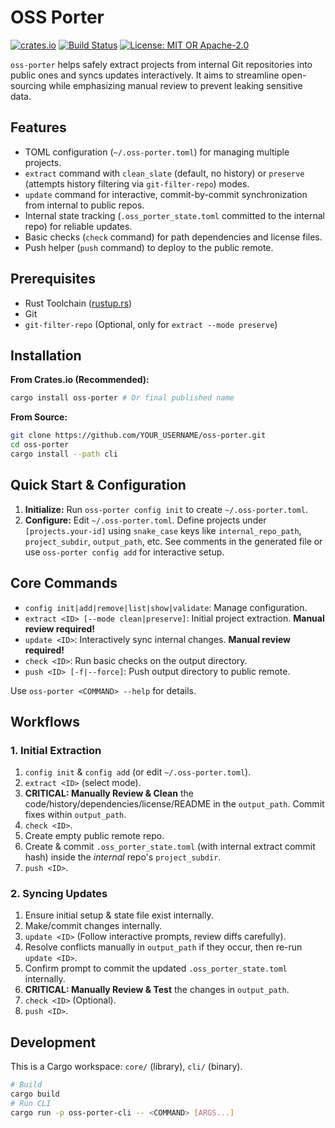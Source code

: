 # OSS Porter

[![crates.io](https://img.shields.io/crates/v/oss-porter.svg)](https://crates.io/crates/oss-porter) <!-- Placeholder: Update when published -->
[![Build Status](https://github.com/YOUR_USERNAME/oss-porter/actions/workflows/rust.yml/badge.svg)](https://github.com/YOUR_USERNAME/oss-porter/actions) <!-- Placeholder: Update CI badge URL -->
[![License: MIT OR Apache-2.0](https://img.shields.io/badge/License-MIT%20OR%20Apache--2.0-blue.svg)](https://opensource.org/licenses/MIT) <!-- Placeholder: Choose license -->

`oss-porter` helps safely extract projects from internal Git repositories into public ones and syncs updates interactively. It aims to streamline open-sourcing while emphasizing manual review to prevent leaking sensitive data.

## Features

*   TOML configuration (`~/.oss-porter.toml`) for managing multiple projects.
*   `extract` command with `clean_slate` (default, no history) or `preserve` (attempts history filtering via `git-filter-repo`) modes.
*   `update` command for interactive, commit-by-commit synchronization from internal to public repos.
*   Internal state tracking (`.oss_porter_state.toml` committed to the internal repo) for reliable updates.
*   Basic checks (`check` command) for path dependencies and license files.
*   Push helper (`push` command) to deploy to the public remote.

## Prerequisites

*   Rust Toolchain ([rustup.rs](https://rustup.rs/))
*   Git
*   `git-filter-repo` (Optional, only for `extract --mode preserve`)

## Installation

**From Crates.io (Recommended):**
```bash
cargo install oss-porter # Or final published name
```

**From Source:**
```bash
git clone https://github.com/YOUR_USERNAME/oss-porter.git
cd oss-porter
cargo install --path cli
```

## Quick Start & Configuration

1.  **Initialize:** Run `oss-porter config init` to create `~/.oss-porter.toml`.
2.  **Configure:** Edit `~/.oss-porter.toml`. Define projects under `[projects.your-id]` using `snake_case` keys like `internal_repo_path`, `project_subdir`, `output_path`, etc. See comments in the generated file or use `oss-porter config add` for interactive setup.

## Core Commands

*   `config init|add|remove|list|show|validate`: Manage configuration.
*   `extract <ID> [--mode clean|preserve]`: Initial project extraction. **Manual review required!**
*   `update <ID>`: Interactively sync internal changes. **Manual review required!**
*   `check <ID>`: Run basic checks on the output directory.
*   `push <ID> [-f|--force]`: Push output directory to public remote.

Use `oss-porter <COMMAND> --help` for details.

## Workflows

### 1. Initial Extraction

1.  `config init` & `config add` (or edit `~/.oss-porter.toml`).
2.  `extract <ID>` (select mode).
3.  **CRITICAL: Manually Review & Clean** the code/history/dependencies/license/README in the `output_path`. Commit fixes within `output_path`.
4.  `check <ID>`.
5.  Create empty public remote repo.
6.  Create & commit `.oss_porter_state.toml` (with internal extract commit hash) inside the *internal* repo's `project_subdir`.
7.  `push <ID>`.

### 2. Syncing Updates

1.  Ensure initial setup & state file exist internally.
2.  Make/commit changes internally.
3.  `update <ID>` (Follow interactive prompts, review diffs carefully).
4.  Resolve conflicts manually in `output_path` if they occur, then re-run `update <ID>`.
5.  Confirm prompt to commit the updated `.oss_porter_state.toml` internally.
6.  **CRITICAL: Manually Review & Test** the changes in `output_path`.
7.  `check <ID>` (Optional).
8.  `push <ID>`.

## Development

This is a Cargo workspace: `core/` (library), `cli/` (binary).

```bash
# Build
cargo build
# Run CLI
cargo run -p oss-porter-cli -- <COMMAND> [ARGS...]
```